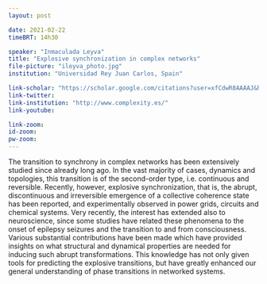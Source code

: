 ```yaml
---
layout: post

date: 2021-02-22
timeBRT: 14h30

speaker: "Inmaculada Leyva"
title: "Explosive synchronization in complex networks"
file-picture: "ileyva_photo.jpg"
institution: "Universidad Rey Juan Carlos, Spain"

link-scholar: "https://scholar.google.com/citations?user=xfCdwR8AAAAJ&hl=en"
link-twitter: 
link-institution: "http://www.complexity.es/"
link-youtube:

link-zoom: 
id-zoom: 
pw-zoom: 
---
```


The transition to synchrony in complex networks has been extensively studied since already long ago. In the vast majority of cases, dynamics and topologies, this transition is of the second-order type, i.e. continuous and reversible. Recently, however, explosive synchronization, that is, the abrupt, discontinuous and irreversible emergence of a collective coherence state has been reported, and experimentally observed in power grids, circuits and chemical systems. Very recently, the interest has extended also to neuroscience, since some studies have related these phenomena to the onset of epilepsy seizures and the transition to and from consciousness. Various substantial contributions have been made which have provided insights on what structural and dynamical properties are needed for inducing such abrupt transformations. This knowledge has not only given tools for predicting the explosive transitions, but have greatly enhanced our general understanding of phase transitions in networked systems.
